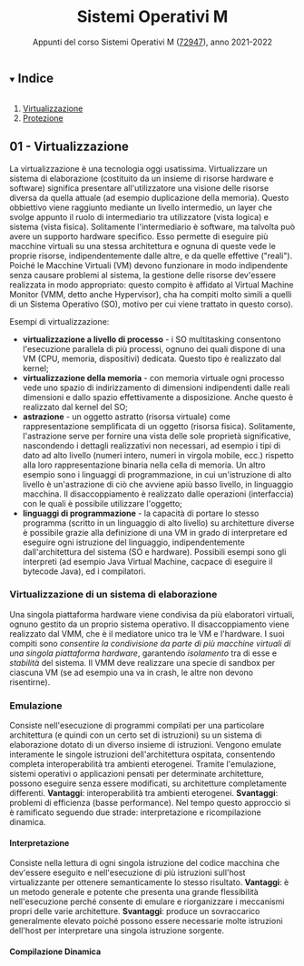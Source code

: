 <h1 align="center"> Sistemi Operativi M</h1>

<p align="center">
  Appunti del corso Sistemi Operativi M (<a href="https://www.unibo.it/it/didattica/insegnamenti/insegnamento/2021/468009">72947</a>), anno 2021-2022<!--. A cura di <a href="https://github.com/mikyll">Michele Righi</a> e <a href="https://github.com/TryKatChup">Karina Chichifoi</a>.-->
</p>

<details open="open">
  <summary><h2 style="display: inline-block">Indice</h2></summary>
  <ol>
    <li>
      <a href="#01---virtualizzazione">Virtualizzazione</a>
      <!--<ul>
        <li><a href="#built-with">Built With</a></li>
      </ul>-->
    </li>
    <li>
      <a href="#02---protezione">Protezione</a>
    </li>
  </ol>
</details>

## 01 - Virtualizzazione
La virtualizzazione è una tecnologia oggi usatissima. Virtualizzare un sistema di elaborazione (costituito da un insieme di risorse hardware e software) significa presentare all'utilizzatore una visione delle risorse diversa da quella attuale (ad esempio duplicazione della memoria). Questo obbiettivo viene raggiunto mediante un livello intermedio, un layer che svolge appunto il ruolo di intermediario tra utilizzatore (vista logica) e sistema (vista fisica). Solitamente l'intermediario è software, ma talvolta può avere un supporto hardware specifico. Esso permette di eseguire più macchine virtuali su una stessa architettura e ognuna di queste vede le proprie risorse, indipendentemente dalle altre, e da quelle effettive ("reali").
Poiché le Macchine Virtuali (VM) devono funzionare in modo indipendente senza causare problemi al sistema, la gestione delle risorse dev'essere realizzata in modo appropriato: questo compito è affidato al Virtual Machine Monitor (VMM, detto anche Hypervisor), cha ha compiti molto simili a quelli di un Sistema Operativo (SO), motivo per cui viene trattato in questo corso).

Esempi di virtualizzazione:
- **virtualizzazione a livello di processo** - i SO multitasking consentono l'esecuzione parallela di più processi, ognuno dei quali dispone di una VM (CPU, memoria, dispositivi) dedicata. Questo tipo è realizzato dal kernel;
- **virtualizzazione della memoria** - con memoria virtuale ogni processo vede uno spazio di indirizzamento di dimensioni indipendenti dalle reali dimensioni e dallo spazio effettivamente a disposizione. Anche questo è realizzato dal kernel del SO;
- **astrazione** - un oggetto astratto (risorsa virtuale) come rappresentazione semplificata di un oggetto (risorsa fisica). Solitamente, l'astrazione serve per fornire una vista delle sole proprietà significative, nascondendo i dettagli realizzativi non necessari, ad esempio i tipi di dato ad alto livello (numeri intero, numeri in virgola mobile, ecc.) rispetto alla loro rappresentazione binaria nella cella di memoria. Un altro esempio sono i linguaggi di programmazione, in cui un'istruzione di alto livello è un'astrazione di ciò che avviene apiù basso livello, in linguaggio macchina. Il disaccoppiamento è realizzato dalle operazioni (interfaccia) con le quali è possibile utilizzare l'oggetto;
- **linguaggi di programmazione** - la capacità di portare lo stesso programma (scritto in un linguaggio di alto livello) su architetture diverse è possibile grazie alla definizione di una VM in grado di interpretare ed eseguire ogni istruzione del linguaggio, indipendentemente dall'architettura del sistema (SO e hardware). Possibili esempi sono gli interpreti (ad esempio Java Virtual Machine, cacpace di eseguire il bytecode Java), ed i compilatori.

### Virtualizzazione di un sistema di elaborazione
Una singola piattaforma hardware viene condivisa da più elaboratori virtuali, ognuno gestito da un proprio sistema operativo. Il disaccoppiamento viene realizzato dal VMM, che è il mediatore unico tra le VM e l'hardware. I suoi compiti sono *consentire la condivisione da parte di più macchine virtuali di una singola piattaforma hardware*, garantendo *isolamento* tra di esse e *stabilità* del sistema. Il VMM deve realizzare una specie di sandbox per ciascuna VM (se ad esempio una va in crash, le altre non devono risentirne).

### Emulazione
Consiste nell'esecuzione di programmi compilati per una particolare architettura (e quindi con un certo set di istruzioni) su un sistema di elaborazione dotato di un diverso insieme di istruzioni. Vengono emulate interamente le singole istruzioni dell'architettura ospitata, consentendo completa interoperabilità tra ambienti eterogenei. Tramite l'emulazione, sistemi operativi o applicazioni pensati per determinate architetture, possono eseguire senza essere modificati, su architetture completamente differenti.
**Vantaggi**: interoperabilità tra ambienti eterogenei.
**Svantaggi**: problemi di efficienza (basse performance).
Nel tempo questo approccio si è ramificato seguendo due strade: interpretazione e ricompilazione dinamica.

#### Interpretazione
Consiste nella lettura di ogni singola istruzione del codice macchina che dev'essere eseguito e nell'esecuzione di più istruzioni sull'host virtualizzante per ottenere semanticamente lo stesso risultato.
**Vantaggi**: è un metodo generale e potente che presenta una grande flessibilità nell'esecuzione perché consente di emulare e riorganizzare i meccanismi propri delle varie architetture.
**Svantaggi**: produce un sovraccarico generalmente elevato poiché possono essere necessarie molte istruzioni dell'host per interpretare una singola istruzione sorgente.





#### Compilazione Dinamica

